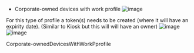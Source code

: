 * Corporate-owned devices with work profile
![image](https://user-images.githubusercontent.com/44326428/178164619-f1fa605d-a16b-400c-a6f1-f721989cc3f5.png)

For this type of profile a token(s) needs to be created (where it will have an expirity date). (Similar to Kiosk but this will will have an owner)
![image](https://user-images.githubusercontent.com/44326428/178164665-d8796314-0630-4c12-a5b5-19f1932c8e0a.png)<br/>
![image](https://user-images.githubusercontent.com/44326428/178164725-4b3afa3c-7d51-46be-a916-50f167e0f568.png)<br/>


Corporate-ownedDevicesWithWorkPprofile
